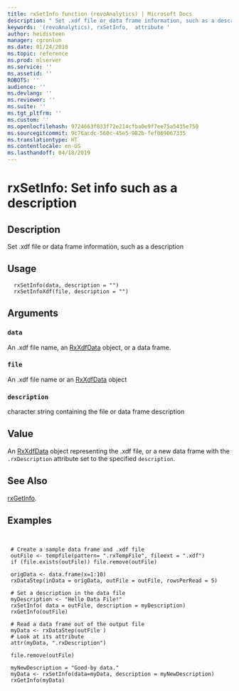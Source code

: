 ```yaml
---
title: rxSetInfo function (revoAnalytics) | Microsoft Docs
description: " Set .xdf file or data frame information, such as a description "
keywords: '(revoAnalytics), rxSetInfo,  attribute '
author: heidisteen
manager: cgronlun
ms.date: 01/24/2018
ms.topic: reference
ms.prod: mlserver
ms.service: ''
ms.assetid: ''
ROBOTS: ''
audience: ''
ms.devlang: ''
ms.reviewer: ''
ms.suite: ''
ms.tgt_pltfrm: ''
ms.custom: ''
ms.openlocfilehash: 9724663f833f72e214cfba0e9f7ee75a5435e750
ms.sourcegitcommit: 9c76acdc-560c-45e5-982b-fef069067335
ms.translationtype: HT
ms.contentlocale: en-US
ms.lasthandoff: 04/18/2019
---
```

 # <a name="rxsetinfo--set-info-such-as-a-description"></a>rxSetInfo:  Set info such as a description  
 ## <a name="description"></a>Description

Set .xdf file or data frame information, such as a description


 ## <a name="usage"></a>Usage

```   
  rxSetInfo(data, description = "")
  rxSetInfoXdf(file, description = "")

```


 ## <a name="arguments"></a>Arguments



 ### `data`
  An .xdf file name, an [RxXdfData](RxXdfData.md) object, or a data frame.  


 ### `file`
  An .xdf file name or an [RxXdfData](RxXdfData.md) object  



 ### `description`
  character string containing the file or data frame description  



 ## <a name="value"></a>Value

An [RxXdfData](RxXdfData.md) object representing the .xdf file, or a new data frame with the `.rxDescription` attribute set to the specified `description`.

 ## <a name="see-also"></a>See Also

[rxGetInfo](rxGetInfoXdf.md).


 ## <a name="examples"></a>Examples

 ```


  # Create a sample data frame and .xdf file
  outFile <- tempfile(pattern= ".rxTempFile", fileext = ".xdf")
  if (file.exists(outFile)) file.remove(outFile)

  origData <- data.frame(x=1:10)
  rxDataStep(inData = origData, outFile = outFile, rowsPerRead = 5)

  # Set a description in the data file
  myDescription <- "Hello Data File!"
  rxSetInfo( data = outFile, description = myDescription)
  rxGetInfo(outFile)

  # Read a data frame out of the output file    
  myData <- rxDataStep(outFile )
  # Look at its attribute
  attr(myData, ".rxDescription")    

  file.remove(outFile)

  myNewDescription = "Good-by data."
  myData <- rxSetInfo(data=myData, description = myNewDescription)
  rxGetInfo(myData)
```




